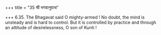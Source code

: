 +++
title = "35 श्री भगवानुवाच"

+++
6.35. The Bhagavat said O mighty-armed ! No doubt, the mind is unsteady
and is hard to control. But it is controlled by practice and through an
attitude of desirelessness, O son of Kunti !
